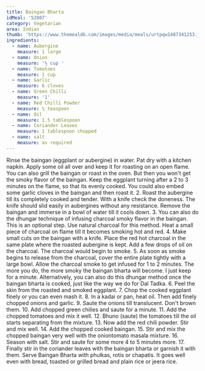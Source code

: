 ```yaml
---
title: Baingan Bharta
idMeal: '52807'
category: Vegetarian
area: Indian
thumb: 'https://www.themealdb.com/images/media/meals/urtpqw1487341253.jpg'
ingredients:
  - name: Aubergine
    measure: 1 large
  - name: Onion
    measure: '½ cup '
  - name: Tomatoes
    measure: 1 cup
  - name: Garlic
    measure: 6 cloves
  - name: Green Chilli
    measure: '1'
  - name: Red Chilli Powder
    measure: ¼ teaspoon
  - name: Oil
    measure: 1.5 tablespoon
  - name: Coriander Leaves
    measure: 1 tablespoon chopped
  - name: salt
    measure: as required
---
```

Rinse the baingan (eggplant or aubergine) in water. Pat dry with a kitchen napkin. Apply some oil all over and
keep it for roasting on an open flame. You can also grill the baingan or roast in the oven. But then you won't get
the smoky flavor of the baingan. Keep the eggplant turning after a 2 to 3 minutes on the flame, so that its evenly
cooked. You could also embed some garlic cloves in the baingan and then roast it.
2. Roast the aubergine till its completely cooked and tender. With a knife check the doneness. The knife should slid
easily in aubergines without any resistance. Remove the baingan and immerse in a bowl of water till it cools
down.
3. You can also do the dhungar technique of infusing charcoal smoky flavor in the baingan. This is an optional step.
Use natural charcoal for this method. Heat a small piece of charcoal on flame till it becomes smoking hot and red.
4. Make small cuts on the baingan with a knife. Place the red hot charcoal in the same plate where the roasted
aubergine is kept. Add a few drops of oil on the charcoal. The charcoal would begin to smoke.
5. As soon as smoke begins to release from the charcoal, cover the entire plate tightly with a large bowl. Allow the
charcoal smoke to get infused for 1 to 2 minutes. The more you do, the more smoky the baingan bharta will
become. I just keep for a minute. Alternatively, you can also do this dhungar method once the baingan bharta is
cooked, just like the way we do for Dal Tadka.
6. Peel the skin from the roasted and smoked eggplant.
7. Chop the cooked eggplant finely or you can even mash it.
8. In a kadai or pan, heat oil. Then add finely chopped onions and garlic.
9. Saute the onions till translucent. Don't brown them.
10. Add chopped green chilies and saute for a minute.
11. Add the chopped tomatoes and mix it well.
12. Bhuno (saute) the tomatoes till the oil starts separating from the mixture.
13. Now add the red chili powder. Stir and mix well.
14. Add the chopped cooked baingan.
15. Stir and mix the chopped baingan very well with the onion­tomato masala mixture.
16. Season with salt. Stir and saute for some more 4 to 5 minutes more.
17. Finally stir in the coriander leaves with the baingan bharta or garnish it with them. Serve Baingan Bharta with
phulkas, rotis or chapatis. It goes well even with bread, toasted or grilled bread and plain rice or jeera rice.
